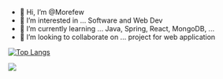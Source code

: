 - 👋 Hi, I’m @Morefew
- 👀 I’m interested in ... Software and Web Dev
- 🌱 I’m currently learning ... Java, Spring, React, MongoDB, ...
- 💞️ I’m looking to collaborate on ... project for web application

<!---
Morefew/Morefew is a ✨ special ✨ repository because its `README.md` (this file) appears on your GitHub profile.
You can click the Preview link to take a look at your changes.
--->
[![Top Langs](https://github-readme-stats.vercel.app/api/top-langs/?username=Morefew)](https://github.com/Morefew/github-readme-stats)

<picture>
<source 
  srcset="https://github-readme-stats.vercel.app/api?username=Morefew&show_icons=true&theme=dark"
  media="(prefers-color-scheme: dark)"
/>
<source
  srcset="https://github-readme-stats.vercel.app/api?username=Morefew&show_icons=true"
  media="(prefers-color-scheme: light), (prefers-color-scheme: no-preference)"
/>
<img src="https://github-readme-stats.vercel.app/api?username=Morefew&show_icons=true" />
</picture>
